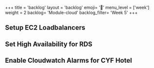 +++
title = 'backlog'
layout = 'backlog'
emoji= '📝'
menu_level = ['week']
weight = 2
backlog= 'Module-cloud'
backlog_filter= 'Week 5'
+++

## Setup EC2 Loadbalancers

## Set High Availability for RDS

## Enable Cloudwatch Alarms for CYF Hotel
